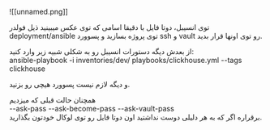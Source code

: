 
![[unnamed.png]]

توی انسیبل، دوتا فایل با دقیقا اسامی که توی عکس میبینید ذیل فولدر deployment/ansible توی پروژه بسازید و پسوورد ssh و vault رو توی اونها قرار بدید.  
  

از بعدش دیگه دستورات انسیبل رو به شکلی شبیه زیر وارد کنید:  
ansible-playbook -i inventories/dev/ playbooks/clickhouse.yml --tags clickhouse  
  
و دیگه لازم نیست پسوورد هیچی رو بزنید.  
  
همچنان حالت قبلی که میزدیم  
--ask-pass --ask-become-pass --ask-vault-pass  
برقراره اگر که به هر دلیلی دوست نداشتید اون دوتا فایل رو توی لوکال خودتون بگذارید.